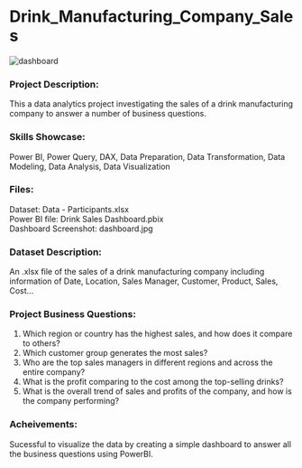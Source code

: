 # Drink_Manufacturing_Company_Sales
![dashboard](https://github.com/user-attachments/assets/33c0a4c5-71d0-4b7c-8bb7-d7a9a74ae440)

### Project Description:
This a data analytics project investigating the sales of a drink manufacturing company to answer a number of business questions.  

  
### Skills Showcase:
Power BI, Power Query, DAX, Data Preparation, Data Transformation, Data Modeling, Data Analysis, Data Visualization  

  
### Files:
Dataset: Data - Participants.xlsx  
Power BI file: Drink Sales Dashboard.pbix  
Dashboard Screenshot: dashboard.jpg  

### Dataset Description:
An .xlsx file of the sales of a drink manufacturing company including information of Date, Location, Sales Manager, Customer, Product, Sales, Cost...  

  
### Project Business Questions:
1. Which region or country has the highest sales, and how does it compare to others?  
2. Which customer group generates the most sales?  
3. Who are the top sales managers in different regions and across the entire company?  
4. What is the profit comparing to the cost among the top-selling drinks?  
5. What is the overall trend of sales and profits of the company, and how is the company performing?  

  
### Acheivements:
Sucessful to visualize the data by creating a simple dashboard to answer all the business questions using PowerBI.  
